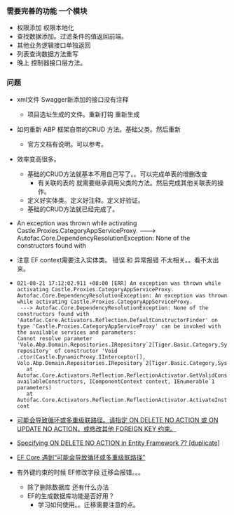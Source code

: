 ### 需要完善的功能 一个模块

- 权限添加 权限本地化
- 查找数据添加。过滤条件的值返回前端。
- 其他业务逻辑接口单独返回
- 列表查询数据方法重写
- 晚上 控制器接口层方法。





### 问题

- xml文件  Swagger新添加的接口没有注释 
  - 项目选址生成的文件。重新打钩 重新生成
- 如何重新 ABP 框架自带的CRUD 方法。基础父类。然后重新
  - 官方文档有说明。可以参考。
- 效率变高很多。
  - 基础的CRUD方法就基本不用自己写了。。可以完成单表的增删改查
    - 有关联的表的 就需要继承调用父类的方法。然后完成其他关联表的操作。
  - 定义好实体类。定义好注释。定义好验证。
  - 基础的CRUD方法就已经完成了。
- An exception was thrown while activating Castle.Proxies.CategoryAppServiceProxy.
   ---> Autofac.Core.DependencyResolutionException: None of the constructors found with  
- 注意 EF context需要注入实体类。 错误 和 异常报错 不太相关。。看不太出来。

- ```
  021-08-21 17:12:02.911 +08:00 [ERR] An exception was thrown while activating Castle.Proxies.CategoryAppServiceProxy.
  Autofac.Core.DependencyResolutionException: An exception was thrown while activating Castle.Proxies.CategoryAppServiceProxy.
   ---> Autofac.Core.DependencyResolutionException: None of the constructors found with 'Autofac.Core.Activators.Reflection.DefaultConstructorFinder' on type 'Castle.Proxies.CategoryAppServiceProxy' can be invoked with the available services and parameters:
  Cannot resolve parameter 'Volo.Abp.Domain.Repositories.IRepository`2[Tiger.Basic.Category,System.Guid] repository' of constructor 'Void .ctor(Castle.DynamicProxy.IInterceptor[], Volo.Abp.Domain.Repositories.IRepository`2[Tiger.Basic.Category,System.Guid])'.
     at Autofac.Core.Activators.Reflection.ReflectionActivator.GetValidConstructorBindings(ConstructorInfo[] availableConstructors, IComponentContext context, IEnumerable`1 parameters)
     at Autofac.Core.Activators.Reflection.ReflectionActivator.ActivateInstance(IComponentContext cont
  ```

- [可能会导致循环或多重级联路径。请指定 ON DELETE NO ACTION 或 ON UPDATE NO ACTION，或修改其他 FOREIGN KEY 约束。](cnblogs.com/hao-1234-1234/p/8664922.html)
- [Specifying ON DELETE NO ACTION in Entity Framework 7? [duplicate]](https://stackoverflow.com/questions/34768976/specifying-on-delete-no-action-in-entity-framework-7)
- [EF Core 遇到“可能会导致循环或多重级联路径”](bbsmax.com/A/RnJWwOPoJq/)
- 有外键约束的时候 EF修改字段 迁移会报错。。。
  - 除了删除数据库 还有什么办法
  - EF的生成数据库功能是否好用？ 
    - 学习如何使用。。迁移需要注意的点。